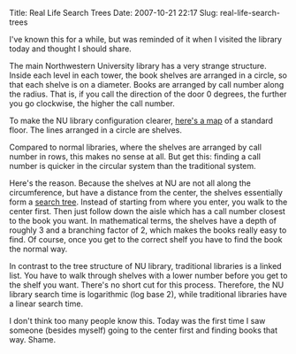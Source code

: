 Title: Real Life Search Trees
Date: 2007-10-21 22:17
Slug: real-life-search-trees

I've known this for a while, but was reminded of it when I visited the
library today and thought I should share.

The main Northwestern University library has a very strange structure.
Inside each level in each tower, the book shelves are arranged in a
circle, so that each shelve is on a diameter. Books are arranged by call
number along the radius. That is, if you call the direction of the door
0 degrees, the further you go clockwise, the higher the call number.

To make the NU library configuration clearer, [here's a
map](http://www.library.northwestern.edu/facilities/main_level_3_4.html)
of a standard floor. The lines arranged in a circle are shelves.

Compared to normal libraries, where the shelves are arranged by call
number in rows, this makes no sense at all. But get this: finding a call
number is quicker in the circular system than the traditional system.

Here's the reason. Because the shelves at NU are not all along the
circumference, but have a distance from the center, the shelves
essentially form a [search
tree](http://en.wikipedia.org/wiki/Binary_search_tree). Instead of
starting from where you enter, you walk to the center first. Then just
follow down the aisle which has a call number closest to the book you
want. In mathematical terms, the shelves have a depth of roughly 3 and a
branching factor of 2, which makes the books really easy to find. Of
course, once you get to the correct shelf you have to find the book the
normal way.

In contrast to the tree structure of NU library, traditional libraries
is a linked list. You have to walk through shelves with a lower number
before you get to the shelf you want. There's no short cut for this
process. Therefore, the NU library search time is logarithmic (log base
2), while traditional libraries have a linear search time.

I don't think too many people know this. Today was the first time I saw
someone (besides myself) going to the center first and finding books
that way. Shame.

